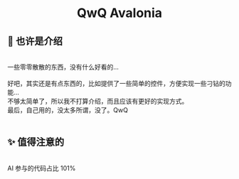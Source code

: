 # <p align="center"> QwQ Avalonia <p>
## 🎐 也许是介绍

<br>
一些零零散散的东西，没有什么好看的...
<br><br>
好吧，其实还是有点东西的，比如提供了一些简单的控件，方便实现一些刁钻的功能...</br>
不够太简单了，所以我不打算介绍，而且应该有更好的实现方式。</br>
最后，自己用的，没太多所谓，没了。QwQ  
<br><br>

## ✨ 值得注意的

<br>
AI 参与的代码占比 101%
<br><br>
